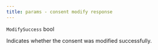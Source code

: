 ```yaml
---
title: params - consent modify response
---
```


`ModifySuccess` bool

Indicates whether the consent was modified successfully.
